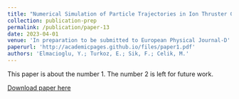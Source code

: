 ```yaml
---
title: "Numerical Simulation of Particle Trajectories in Ion Thruster Grid Region Plasma using a PIC-DSMC Code"
collection: publication-prep
permalink: /publication/paper-13
date: 2023-04-01
venue: 'In preparation to be submitted to European Physical Journal-D'
paperurl: 'http://academicpages.github.io/files/paper1.pdf'
authors: 'Elmacioglu, Y.; Turkoz, E.; Sik, F.; Celik, M.'
---
```

This paper is about the number 1. The number 2 is left for future work.

[Download paper here](http://academicpages.github.io/files/paper1.pdf)
